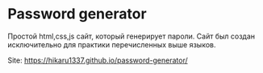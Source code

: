# Password generator

Простой html,css,js сайт, который генерирует пароли. 
Сайт был создан исключительно для практики перечисленных выше языков.

Site: https://hikaru1337.github.io/password-generator/
